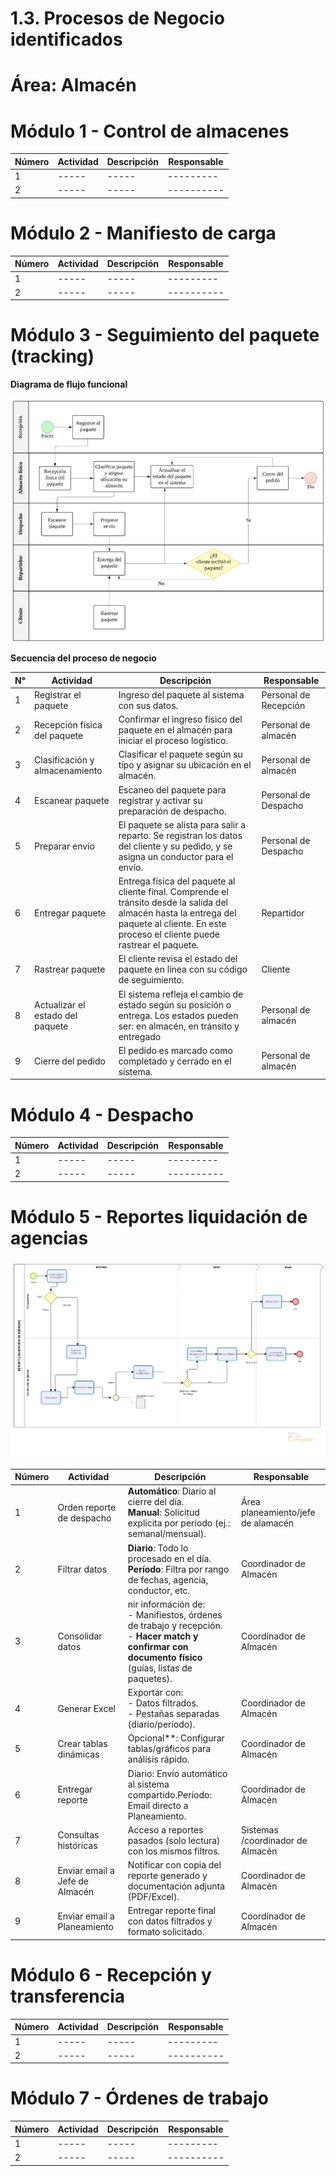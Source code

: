 # 1.3. Procesos de Negocio identificados

# **Área: Almacén**


# Módulo 1 - Control de almacenes




| Número | Actividad                                                  | Descripción                                                                                       | Responsable         |
|--------|------------------------------------------------------------|---------------------------------------------------------------------------------------------------|---------------------|
| 1      | ----- | ----- | ---------  |
| 2      | ----- | ----- | ----------  |



# Módulo 2 - Manifiesto de carga



| Número | Actividad                                                  | Descripción                                                                                       | Responsable         |
|--------|------------------------------------------------------------|---------------------------------------------------------------------------------------------------|---------------------|
| 1      | ----- | ----- | ---------  |
| 2      | ----- | ----- | ----------  |

# Módulo 3 - Seguimiento del paquete (tracking)

**Diagrama de flujo funcional**

![](seguimiento.jpg)

**Secuencia del proceso de negocio**

| N° | Actividad                              | Descripción                                                                 | Responsable           |
|----|------------------------------------------|-----------------------------------------------------------------------------|------------------------|
| 1  | Registrar el paquete                     | Ingreso del paquete al sistema con sus datos.                       | Personal de Recepción      |
| 2  | Recepción física del paquete             | Confirmar el ingreso físico del paquete en el almacén para iniciar el proceso logístico.     | Personal de almacén         |
| 3  | Clasificación y almacenamiento          | Clasificar el paquete según su tipo y asignar su ubicación en el almacén.          | Personal de almacén         |
| 4  | Escanear paquete                         | Escaneo del paquete para registrar y activar su preparación de despacho.   | Personal de Despacho       |
| 5  | Preparar envío                           | El paquete se alista para salir a reparto. Se registran los datos del cliente y su pedido, y se asigna un conductor para el envío.                                 | Personal de Despacho       |
| 6  | Entregar paquete                         | Entrega física del paquete al cliente final. Comprende el tránsito desde la salida del almacén hasta la entrega del paquete al cliente. En este proceso el cliente puede rastrear el paquete.                          | Repartidor             |
| 7  | Rastrear paquete                         | El cliente revisa el estado del paquete en línea con su código de seguimiento. | Cliente             |
| 8  | Actualizar el estado del paquete         | El sistema refleja el cambio de estado según su posición o entrega. Los estados pueden ser: en almacén, en tránsito y entregado      | Personal de almacén      |
| 9 | Cierre del pedido                        | El pedido es marcado como completado y cerrado en el sistema.              | Personal de almacén   |



# Módulo 4 - Despacho


| Número | Actividad                                                  | Descripción                                                                                       | Responsable         |
|--------|------------------------------------------------------------|---------------------------------------------------------------------------------------------------|---------------------|
| 1      | ----- | ----- | ---------  |
| 2      | ----- | ----- | ----------  |

# Módulo 5 - Reportes liquidación de agencias
![](ReporteLiquidacionAgencias.jpg)

| Número | Actividad                                                  | Descripción                                                                                       | Responsable         |
|--------|------------------------------------------------------------|---------------------------------------------------------------------------------------------------|---------------------|
| 1      | Orden reporte de despacho |**Automático**: Diario al cierre del día.<br>**Manual**: Solicitud explícita por período (ej.: semanal/mensual). | Área planeamiento/jefe de alamacén  |
| 2      |  Filtrar datos| **Diario**: Todo lo procesado en el día.<br>**Período**: Filtra por rango de fechas, agencia, conductor, etc.| Coordinador de Almacén  |
| 3      | Consolidar datos | nir información de:<br>- Manifiestos, órdenes de trabajo y recepción.<br>- **Hacer match y confirmar con documento físico** (guías, listas de paquetes).| Coordinador de Almacén    |
| 4     | Generar Excel | Exportar con:<br>- Datos filtrados.<br>- Pestañas separadas (diario/período). | Coordinador de Almacén  |
| 5     | Crear tablas dinámicas |Opcional**: Configurar tablas/gráficos para análisis rápido.| Coordinador de Almacén     |
| 6      | Entregar reporte | Diario: Envío automático al sistema compartido.Período: Email directo a Planeamiento. | Coordinador de Almacén  |
| 7      | Consultas históricas| Acceso a reportes pasados (solo lectura) con los mismos filtros.| Sistemas /coordinador de Almacén  |
| 8     | Enviar email a Jefe de Almacén | Notificar con copia del reporte generado y documentación adjunta (PDF/Excel).| Coordinador de Almacén  |
| 9     | Enviar email a Planeamiento | Entregar reporte final con datos filtrados y formato solicitado. | Coordinador de Almacén  |


# Módulo 6 - Recepción y transferencia

| Número | Actividad                                                  | Descripción                                                                                       | Responsable         |
|--------|------------------------------------------------------------|---------------------------------------------------------------------------------------------------|---------------------|
| 1      | ----- | ----- | ---------  |
| 2      | ----- | ----- | ----------  |

# Módulo 7 - Órdenes de trabajo

| Número | Actividad                                                  | Descripción                                                                                       | Responsable         |
|--------|------------------------------------------------------------|---------------------------------------------------------------------------------------------------|---------------------|
| 1      | ----- | ----- | ---------  |
| 2      | ----- | ----- | ----------  |
